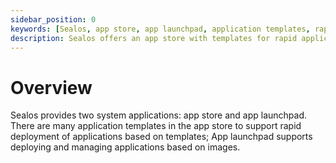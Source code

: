 ```yaml
---
sidebar_position: 0
keywords: [Sealos, app store, app launchpad, application templates, rapid deployment]
description: Sealos offers an app store with templates for rapid application deployment and an app launchpad for managing applications based on images.
---
```


# Overview

Sealos provides two system applications: app store and app launchpad. There are many application templates in the app
store to support rapid deployment of applications based on templates;
App launchpad supports deploying and managing applications based on images.